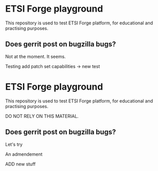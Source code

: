 # ETSI Forge playground

This repository  is used to test ETSI Forge platform, for educational and practising purposes.


## Does gerrit post on bugzilla bugs?

Not at the moment. It seems.

Testing add patch set capabilities
  -> new test
# ETSI Forge playground

This repository  is used to test ETSI Forge platform, for educational and practising purposes.

DO NOT RELY ON THIS MATERIAL.

## Does gerrit post on bugzilla bugs?

Let's try


An admendement

ADD
new stuff
